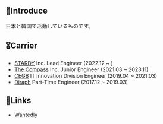 ##  🙋Introduce
日本と韓国で活動しているものです。

## 🎖Carrier
- [STARDY](https://stardy.co.jp) Inc. Lead Engineer (2022.12 ~ )
- [The Compass](https://www.the-compass.kr/) Inc. Junior Engineer (2021.03 ~ 2023.11)
- [CEGB](https://cegb.co.jp/) IT Innovation Division Engineer (2019.04 ~ 2021.03)
- [Diraph](https://diraph.com/) Part-Time Engineer (2017.12 ~ 2019.03)

## 🔗Links
- [Wantedly](https://www.wantedly.com/id/heewon_kim_kr)
